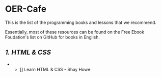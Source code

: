 # OER-Cafe
This is the list of the programming books and lessons that we recommend.

Essentially, most of these resources can be found on the Free Ebook Foudation's list on GitHub for books in English.

## ***1. HTML & CSS***

+ - []  Learn HTML & CSS - Shay Howe
